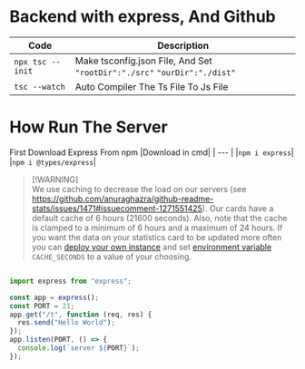 # Backend with express, And Github

| Code              | Description                                                              |
| ----------------- | ------------------------------------------------------------------------ |
| `npx tsc --init ` | Make tsconfig.json File, And Set `"rootDir":"./src"` `"ourDir":"./dist"` |
| `tsc --watch`     | Auto Compiler The Ts File To Js File                                     |

# How Run The Server

First Download Express From npm
|Download in cmd|
| --- |
|`npm i express`|
|`npm i @types/express`|

> [!WARNING]\
> We use caching to decrease the load on our servers (see <https://github.com/anuraghazra/github-readme-stats/issues/1471#issuecomment-1271551425>). Our cards have a default cache of 6 hours (21600 seconds). Also, note that the cache is clamped to a minimum of 6 hours and a maximum of 24 hours. If you want the data on your statistics card to be updated more often you can [deploy your own instance](#deploy-on-your-own) and set [environment variable](#disable-rate-limit-protections) `CACHE_SECONDS` to a value of your choosing.


```ts

import express from "express";

const app = express();
const PORT = 21;
app.get("/t", function (req, res) {
  res.send("Hello World");
});
app.listen(PORT, () => {
  console.log(`server ${PORT}`);
});
```
